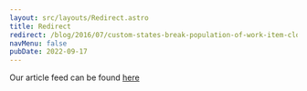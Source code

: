 ```yaml
---
layout: src/layouts/Redirect.astro
title: Redirect
redirect: /blog/2016/07/custom-states-break-population-of-work-item-closed-date/
navMenu: false
pubDate: 2022-09-17
---
```

<div>
Our article feed can be found <a href="/blog/2016/07/custom-states-break-population-of-work-item-closed-date/">here</a>
</div>
